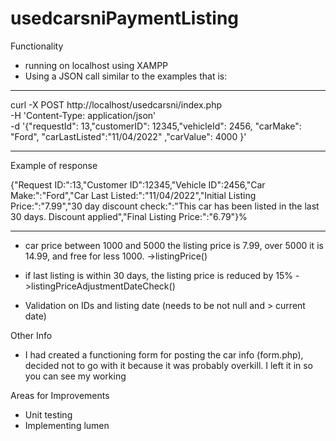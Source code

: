 # usedcarsniPaymentListing

Functionality
- running on localhost using XAMPP
- Using a JSON call similar to the examples that is:
----------------------------------------------------------

curl -X POST http://localhost/usedcarsni/index.php \
   -H 'Content-Type: application/json' \
   -d '{"requestId": 13,"customerID": 12345,"vehicleId": 2456,  "carMake": "Ford", "carLastListed":"11/04/2022" ,"carValue": 4000 }'

----------------------------------------------------------

Example of response

{"Request ID:":13,"Customer ID":12345,"Vehicle ID":2456,"Car Make:":"Ford","Car Last Listed:":"11\/04\/2022","Initial Listing Price:":"7.99","30 day discount check:":"This car has been listed in the last 30 days. Discount applied","Final Listing Price:":"6.79"}%     

-----------------------------------------------------------

- car price between 1000 and 5000 the listing price is 7.99, over 5000 it is 14.99, and free for less 1000.  ->listingPrice() 
- if last listing is within 30 days, the listing price is reduced by 15% ->listingPriceAdjustmentDateCheck()

- Validation on IDs and listing date (needs to be not null and > current date)


Other Info
- I had created a functioning form for posting the car info (form.php), decided not to go with it because it was probably overkill. I left it in so you can see my working

Areas for Improvements
- Unit testing
- Implementing lumen
